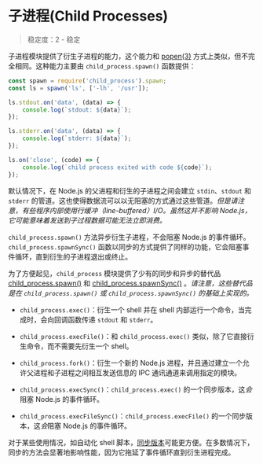 # 子进程(Child Processes)

> 稳定度：2 - 稳定

子进程模块提供了衍生子进程的能力，这个能力和 [popen(3)](http://linux.die.net/man/3/popen) 方式上类似，但不完全相同。这种能力主要由 `child_process.spawn()` 函数提供：

```javascript
const spawn = require('child_process').spawn;
const ls = spawn('ls', ['-lh', '/usr']);

ls.stdout.on('data', (data) => {
    console.log(`stdout: ${data}`);
});

ls.stderr.on('data', (data) => {
    console.log(`stderr: ${data}`);
});

ls.on('close', (code) => {
    console.log(`child process exited with code ${code}`);
});
```

默认情况下，在 Node.js 的父进程和衍生的子进程之间会建立 `stdin`、`stdout` 和 `stderr` 的管道。这也使得数据流可以以无阻塞的方式通过这些管道。*但是请注意，有些程序内部使用行缓冲（line-buffered）I/O。虽然这并不影响 Node.js，它可能意味着发送到子过程数据可能无法立即消费。*

`child_process.spawn()` 方法异步衍生子进程，不会阻塞 Node.js 的事件循环。`child_process.spawnSync()` 函数以同步的方式提供了同样的功能，它会阻塞事件循环，直到衍生的子进程退出或终止。

为了方便起见，`child_process` 模块提供了少有的同步和异步的替代品 [child_process.spawn()](./synchronous_process_creation.md#spawn) 和 [child_process.spawnSync()](./asynchronous_process_creation.md#spawnSync) 。*请注意，这些替代品是在 `child_process.spawn()` 或 `child_process.spawnSync()` 的基础上实现的。*

* `child_process.exec()`：衍生一个 shell 并在 shell 内部运行一个命令，当完成时，会向回调函数传递 `stdout` 和 `stderr`。

* `child_process.execFile()`：和 `child_process.exec()` 类似，除了它直接衍生命令，而不需要先衍生一个 shell。

* `child_process.fork()`：衍生一个新的 Node.js 进程，并且通过建立一个允许父进程和子进程之间相互发送信息的 IPC 通讯通道来调用指定的模块。

* `child_process.execSync()`：`child_process.exec()` 的一个同步版本，这*会*阻塞 Node.js 的事件循环。

* `child_process.execFileSync()`：`child_process.execFile()` 的一个同步版本，这*会*阻塞 Node.js 的事件循环。

对于某些使用情况，如自动化 shell 脚本，[同步版本](./synchronous_process_creation.md#)可能更方便。在多数情况下，同步的方法会显著地影响性能，因为它拖延了事件循环直到衍生进程完成。